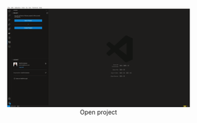 <figure align="center">
  <img alt="All Open Sidebar Views" src="./images/openProject.gif">
  <figcaption>Open project</figcaption>
</figure>